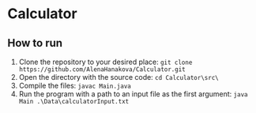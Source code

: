 # Calculator

## How to run

1. Clone the repository to your desired place: ```git clone https://github.com/AlenaHanakova/Calculator.git```
2. Open the directory with the source code: ```cd Calculator\src\```
3. Compile the files: ```javac Main.java```
4. Run the program with a path to an input file as the first argument: ```java Main .\Data\calculatorInput.txt```

